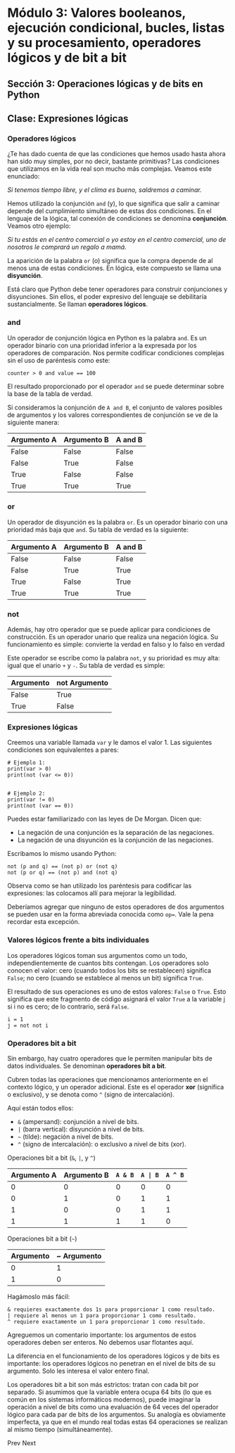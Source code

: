 # Módulo 3: Valores booleanos, ejecución condicional, bucles, listas y su procesamiento, operadores lógicos y de bit a bit
## Sección 3: Operaciones lógicas y de bits en Python 
## Clase: Expresiones lógicas

### Operadores lógicos

¿Te has dado cuenta de que las condiciones que hemos usado hasta ahora han sido muy simples, por no decir, bastante primitivas? Las condiciones que utilizamos en la vida real son mucho más complejas. Veamos este enunciado:

*Si tenemos tiempo libre, y el clima es bueno, saldremos a caminar.*

Hemos utilizado la conjunción `and` (y), lo que significa que salir a caminar depende del cumplimiento simultáneo de estas dos condiciones. En el lenguaje de la lógica, tal conexión de condiciones se denomina **conjunción**. Veamos otro ejemplo:

*Si tu estás en el centro comercial o yo estoy en el centro comercial, uno de nosotros le comprará un regalo a mamá.*

La aparición de la palabra `or` (o) significa que la compra depende de al menos una de estas condiciones. En lógica, este compuesto se llama una **disyunción**.

Está claro que Python debe tener operadores para construir conjunciones y disyunciones. Sin ellos, el poder expresivo del lenguaje se debilitaría sustancialmente. Se llaman **operadores lógicos**.

### and

Un operador de conjunción lógica en Python es la palabra `and`. Es un operador binario con una prioridad inferior a la expresada por los operadores de comparación. Nos permite codificar condiciones complejas sin el uso de paréntesis como este:

```
counter > 0 and value == 100
```

El resultado proporcionado por el operador `and` se puede determinar sobre la base de la tabla de verdad.

Si consideramos la conjunción de `A and B`, el conjunto de valores posibles de argumentos y los valores correspondientes de conjunción se ve de la siguiente manera:

|Argumento A |	Argumento B |	A and B |
-------------|--------------|-----------|
| False      |False         |False      |
| False      |True 	        |False      |
| True 	     |False         |False      |
| True 	     |True 	        |True       |

### or

Un operador de disyunción es la palabra `or`. Es un operador binario con una prioridad más baja que `and`. Su tabla de verdad es la siguiente:

|Argumento A |	Argumento B |	A and B |
-------------|--------------|-----------|
| False      |False         |False      |
| False      |True 	        |True       |
| True 	     |False         |True       |
| True 	     |True 	        |True       |

### not

Además, hay otro operador que se puede aplicar para condiciones de construcción. Es un operador unario que realiza una negación lógica. Su funcionamiento es simple: convierte la verdad en falso y lo falso en verdad

Este operador se escribe como la palabra `not`, y su prioridad es muy alta: igual que el unario `+` y `-`. Su tabla de verdad es simple:


|Argumento   |	not Argumento|
-------------|---------------|
| False      |True           |
| True 	     |False          |


### Expresiones lógicas

Creemos una variable llamada `var` y le damos el valor 1. Las siguientes condiciones son equivalentes a pares:

```
# Ejemplo 1:
print(var > 0)
print(not (var <= 0))


# Ejemplo 2:
print(var != 0)
print(not (var == 0))
```

Puedes estar familiarizado con las leyes de De Morgan. Dicen que:

* La negación de una conjunción es la separación de las negaciones.
* La negación de una disyunción es la conjunción de las negaciones.

Escribamos lo mismo usando Python:

```
not (p and q) == (not p) or (not q)
not (p or q) == (not p) and (not q)
```

Observa como se han utilizado los paréntesis para codificar las expresiones: las colocamos allí para mejorar la legibilidad.

Deberíamos agregar que ninguno de estos operadores de dos argumentos se pueden usar en la forma abreviada conocida como `op=`. Vale la pena recordar esta excepción.

### Valores lógicos frente a bits individuales

Los operadores lógicos toman sus argumentos como un todo, independientemente de cuantos bits contengan. Los operadores solo conocen el valor: cero (cuando todos los bits se restablecen) significa `False`; no cero (cuando se establece al menos un bit) significa `True`.

El resultado de sus operaciones es uno de estos valores: `False` o `True`. Esto significa que este fragmento de código asignará el valor `True` a la variable j si i no es cero; de lo contrario, será `False`.

```
i = 1
j = not not i
```

### Operadores bit a bit

Sin embargo, hay cuatro operadores que le permiten manipular bits de datos individuales. Se denominan **operadores bit a bit**.

Cubren todas las operaciones que mencionamos anteriormente en el contexto lógico, y un operador adicional. Este es el operador **xor** (significa o exclusivo), y se denota como `^` (signo de intercalación).

Aquí están todos ellos:

* `&` (ampersand): conjunción a nivel de bits.
* `|` (barra vertical): disyunción a nivel de bits.
* `~` (tilde): negación a nivel de bits.
* `^` (signo de intercalación): o exclusivo a nivel de bits (xor).


Operaciones bit a bit (`&`, `|`, y `^`)


|Argumento A |Argumento B |`A & B` |`A \| B` |`A ^ B` |
-------------|------------|--------|--------|--------|
|0           |0           |	0      |0       | 0      |
|0           |1           |	0      |1       | 1      |
|1           |0           |	0      |1       | 1      |
|1           |1           |	1      |1       | 0      |


Operaciones bit a bit (`~`) 

|Argumento |~ Argumento|
-----------|-----------|
|0 |	1 |
|1 |	0 |

Hagámoslo más fácil:

    & requieres exactamente dos 1s para proporcionar 1 como resultado.
    | requiere al menos un 1 para proporcionar 1 como resultado.
    ^ requiere exactamente un 1 para proporcionar 1 como resultado.


Agreguemos un comentario importante: los argumentos de estos operadores deben ser enteros. No debemos usar flotantes aquí.

La diferencia en el funcionamiento de los operadores lógicos y de bits es importante: los operadores lógicos no penetran en el nivel de bits de su argumento. Solo les interesa el valor entero final.

Los operadores bit a bit son más estrictos: tratan con cada bit por separado. Si asumimos que la variable entera ocupa 64 bits (lo que es común en los sistemas informáticos modernos), puede imaginar la operación a nivel de bits como una evaluación de 64 veces del operador lógico para cada par de bits de los argumentos. Su analogía es obviamente imperfecta, ya que en el mundo real todas estas 64 operaciones se realizan al mismo tiempo (simultáneamente).

Prev Next